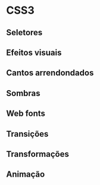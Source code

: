 # CSS3

## Seletores

## Efeitos visuais

## Cantos arrendondados

## Sombras

## Web fonts

## Transições

## Transformações

## Animação
